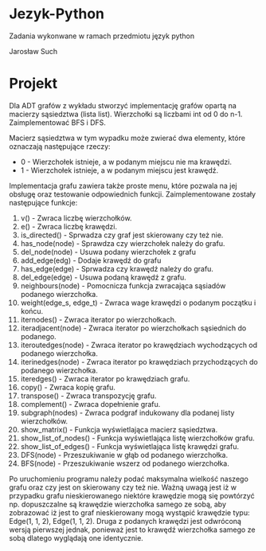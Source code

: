 # Jezyk-Python
Zadania wykonwane w ramach przedmiotu język python

Jarosław Such

Projekt
==================================================
Dla ADT grafów z wykładu stworzyć implementację grafów opartą na macierzy sąsiedztwa (lista list). Wierzchołki są liczbami int od 0 do n-1. Zaimplementować BFS i DFS.

Macierz sąsiedztwa w tym wypadku może zwierać dwa elementy, które oznaczają następujące rzeczy:
- 0 - Wierzchołek istnieje, a w podanym miejscu nie ma krawędzi.
- 1 - Wierzchołek istnieje, a w podanym miejscu jest krawędź.

Implementacja grafu zawiera także proste menu, które pozwala na jej obsługę oraz testowanie odpowiednich funkcji. Zaimplementowane zostały następujące funkcje:
1. v() - Zwraca liczbę wierzchołków.
2. e() - Zwraca liczbę krawędzi.
3. is_directed() - Sprwadza czy graf jest skierowany czy też nie.
4. has_node(node) - Sprawdza czy wierzchołek należy do grafu.
5. del_node(node) - Usuwa podany wierzchołek z grafu
6. add_edge(edg) - Dodaje krawędź do grafu
7. has_edge(edge) - Sprwadza czy krawędź należy do grafu.
8. del_edge(edge) - Usuwa podaną krawędź z grafu.
9. neighbours(node) - Pomocnicza funkcja zwracająca sąsiadów podanego wierzchołka.
10. weight(edge_s, edge_t) - Zwraca wage krawędzi o podanym początku i końcu.
11. iternodes() - Zwraca iterator po wierzchołkach.
12. iteradjacent(node) - Zwraca iterator po wierzchołkach sąsiednich do podanego.
13. iteroutedges(node) - Zwraca iterator po krawędziach wychodzących od podanego wierzchołka.
14. iterinedges(node) - Zwraca iterator po krawędziach przychodzących do podanego wierzchołka.
15. iteredges() - Zwraca iterator po krawędziach grafu.
16. copy() - Zwraca kopię grafu.
17. transpose() - Zwraca transpozycję grafu.
18. complement() - Zwraca dopełnienie grafu.
19. subgraph(nodes) - Zwraca podgraf indukowany dla podanej listy wierzchołków.
20. show_matrix() - Funkcja wyświetlająca macierz sąsiedztwa.
21. show_list_of_nodes() - Funkcja wyświetlająca listę wierzchołków grafu.
22. show_list_of_edges() - Funkcja wyświetlająca listę krawędzi grafu.
23. DFS(node) - Przeszukiwanie w głąb od podanego wierzchołka.
24. BFS(node) - Przeszukiwanie wszerz od podanego wierzchołka.

Po uruchomieniu programu należy podać maksymalna wielkość naszego grafu oraz czy jest on skierowany czy też nie. Ważną uwagą jest iż w przypadku grafu nieskierowanego niektóre krawędzie mogą się powtórzyć np. dopuszczalne są krawędzie wierzchołka samego ze sobą, aby zobrazować iż jest to graf nieskierowany mogą wystąpić krawędzie typu: Edge(1, 1, 2), Edge(1, 1, 2). Druga z podanych krawędzi jest odwróconą wersją pierwszej jednak, ponieważ jest to krawędź wierzchołka samego ze sobą dlatego wyglądają one identycznie. 
